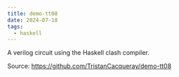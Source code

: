```yaml
---
title: demo-tt08
date: 2024-07-18
tags:
  - haskell
---
```


A verilog circuit using the Haskell clash compiler.

Source: https://github.com/TristanCacqueray/demo-tt08
